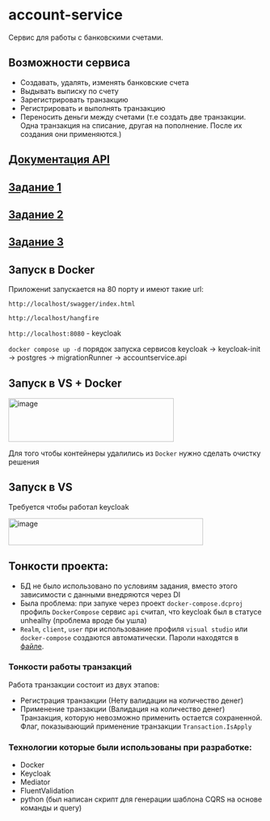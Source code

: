 # account-service
Сервис для работы с банковскими счетами.

## Возможности сервиса
- Создавать, удалять, изменять банковские счета
- Выдывать выписку по счету
- Зарегистрировать транзакцию
- Регистрировать и выполнять транзакцию
- Переносить деньги между счетами (т.е создать две транзакции. Одна транзакция на списание, другая на пополнение. После их создания они применяются.)

## [Документация API](./docs/api.md)
## [Задание 1](./docs/task1.md)
## [Задание 2](./docs/task2.md)
## [Задание 3](./docs/task3.md)

## Запуск в Docker
Приложениt запускается на 80 порту и имеют такие url:

`http://localhost/swagger/index.html`

`http://localhost/hangfire`

`http://localhost:8080` - keycloak

```docker compose up -d```
порядок запуска сервисов
keycloak -> keycloak-init -> postgres -> migrationRunner -> accountservice.api

## Запуск в VS + Docker
<img width="327" height="86" alt="image" src="https://github.com/user-attachments/assets/6d84f909-3e56-4816-926f-d51adf63f64c" />

Для того чтобы контейнеры удалились из `Docker` нужно сделать очистку решения

## Запуск в VS
Требуется чтобы работал keycloak

<img width="385" height="53" alt="image" src="https://github.com/user-attachments/assets/ebfed2d3-0466-4dc2-87fd-a14608dd2480" />

## Тонкости проекта:
- БД не было использовано по условиям задания, вместо этого зависимости с данными внедряются через DI
- Была проблема: при запуке через проект `docker-compose.dcproj` профиль `DockerCompose` сервис `api` считал, что keycloak был в статусе unhealhy (проблема вроде бы ушла)
- `Realm`, `client`, `user` при использование профиля `visual studio` или `docker-compose` создаются автоматически. Пароли находятся в [файле](./.env).

### Тонкости работы транзакций
Работа транзакции состоит из двух этапов:
- Регистрация транзакции (Нету валидации на количество денег)
- Применение транзакции (Валидация на количество денег)
Транзакция, которую невозможно применить остается сохраненной. Флаг, показывающий применение транзакции `Transaction.IsApply`

### Технологии которые были использованы при разработке:
- Docker
- Keycloak
- Mediator
- FluentValidation
- python (был написан скрипт для генерации шаблона CQRS на основе команды и query)
